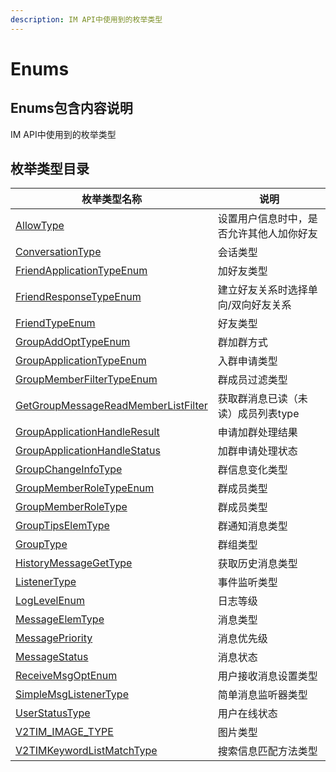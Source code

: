 ```yaml
---
description: IM API中使用到的枚举类型
---
```


# Enums

## Enums包含内容说明

IM API中使用到的枚举类型

## 枚举类型目录

| 枚举类型名称                                                                        | 说明                   |
| ----------------------------------------------------------------------------- | -------------------- |
| [AllowType](allowtype.md)                                                     | 设置用户信息时中，是否允许其他人加你好友 |
| [ConversationType](conversationtype.md)                                       | 会话类型                 |
| [FriendApplicationTypeEnum](friendapplicationtypeenum.md)                     | 加好友类型                |
| [FriendResponseTypeEnum](friendresponsetypeenum.md)                           | 建立好友关系时选择单向/双向好友关系   |
| [FriendTypeEnum](friendtypeenum.md)                                           | 好友类型                 |
| [GroupAddOptTypeEnum](groupaddopttypeenum.md)                                 | 群加群方式                |
| [GroupApplicationTypeEnum](groupapplicationtypeenum.md)                       | 入群申请类型               |
| [GroupMemberFilterTypeEnum](groupmemberfiltertypeenum.md)                     | 群成员过滤类型              |
| [GetGroupMessageReadMemberListFilter](getgroupmessagereadmemberlistfilter.md) | 获取群消息已读（未读）成员列表type  |
| [GroupApplicationHandleResult](groupapplicationhandleresult.md)               | 申请加群处理结果             |
| [GroupApplicationHandleStatus](groupapplicationhandlestatus.md)               | 加群申请处理状态             |
| [GroupChangeInfoType](groupchangeinfotype.md)                                 | 群信息变化类型              |
| [GroupMemberRoleTypeEnum](groupmemberroletypeenum.md)                         | 群成员类型                |
| [GroupMemberRoleType](groupmemberroletype.md)                                 | 群成员类型                |
| [GroupTipsElemType](grouptipselemtype.md)                                     | 群通知消息类型              |
| [GroupType](grouptype.md)                                                     | 群组类型                 |
| [HistoryMessageGetType](historymsggettypeenum.md)                             | 获取历史消息类型             |
| [ListenerType](listenertype.md)                                               | 事件监听类型               |
| [LogLevelEnum](loglevelenum.md)                                               | 日志等级                 |
| [MessageElemType](messageelemtype.md)                                         | 消息类型                 |
| [MessagePriority](messagepriority.md)                                         | 消息优先级                |
| [MessageStatus](messagestatus.md)                                             | 消息状态                 |
| [ReceiveMsgOptEnum](receivemsgoptenum.md)                                     | 用户接收消息设置类型           |
| [SimpleMsgListenerType](simplemsglistenertype.md)                             | 简单消息监听器类型            |
| [UserStatusType](userstatustype.md)                                           | 用户在线状态               |
| [V2TIM_IMAGE_TYPE](v2tim_image_type.md)                                       | 图片类型                 |
| [V2TIMKeywordListMatchType](v2timkeywordlistmatchtype.md)                     | 搜索信息匹配方法类型           |

